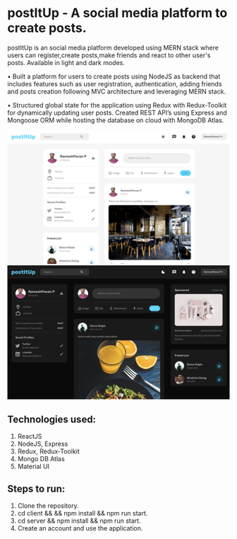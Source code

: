 # postItUp - A social media platform to create posts.

postItUp is an social media platform developed using MERN stack where users can register,create posts,make friends and react to other user's posts. Available in light and dark modes.

• Built a platform for users to create posts using NodeJS as backend that includes features such as user registration, authentication, adding friends and posts creation following MVC architecture and leveraging MERN stack.

• Structured global state for the application using Redux with Redux-Toolkit for dynamically updating user posts. Created REST API’s using Express and Mongoose ORM while hosting the database on cloud with MongoDB Atlas.

![My Image](screenshots/Homepage_light.png)
![My Image](screenshots/Profile_dark.png)

## Technologies used:

1. ReactJS
2. NodeJS, Express
3. Redux, Redux-Toolkit
4. Mongo DB Atlas
5. Material UI

## Steps to run:

1. Clone the repository.
2. cd client && && npm install && npm run start.
3. cd server && npm install && npm run start.
4. Create an account and use the application.
